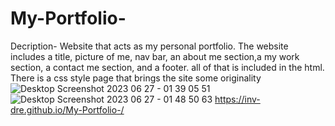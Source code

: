 # My-Portfolio-
Decription- Website that acts as my personal portfolio. The website includes a title, picture of me, nav bar, an about me section,a my work section, a contact me section, and a footer.
all of that is included in the html.
There is a css style page that brings the site some originality
![Desktop Screenshot 2023 06 27 - 01 39 05 51](https://github.com/Inv-Dre/My-Portfolio-/assets/135474781/65606145-81bc-4f4d-8198-02c65bb003b0)
![Desktop Screenshot 2023 06 27 - 01 48 50 63](https://github.com/Inv-Dre/My-Portfolio-/assets/135474781/ba67c7bd-97da-4313-be99-a822739a4af6)
https://inv-dre.github.io/My-Portfolio-/

